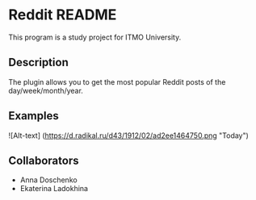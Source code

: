 # Reddit README
This program is a study project for ITMO University.
## Description
The plugin allows you to get the most popular Reddit posts of the day/week/month/year.
## Examples
![Alt-text] (https://d.radikal.ru/d43/1912/02/ad2ee1464750.png "Today") 
## Collaborators
- Anna Doschenko
- Ekaterina Ladokhina
